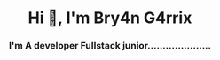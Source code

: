 <h1 align="center">Hi 👋, I'm Bry4n G4rrix</h1>
<h3 align="center">I'm A developer Fullstack junior.....................</h3>
